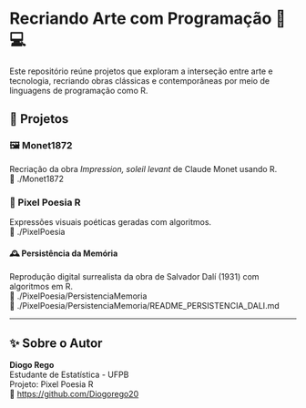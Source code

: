 # Recriando Arte com Programação 🎨💻

Este repositório reúne projetos que exploram a interseção entre arte e 
tecnologia, recriando obras clássicas e contemporâneas por meio de 
linguagens de programação como R.

## 📁 Projetos

### 🖼️ Monet1872
Recriação da obra *Impression, soleil levant* de Claude Monet usando R.  
📂 ./Monet1872

### 🌌 Pixel Poesia R
Expressões visuais poéticas geradas com algoritmos.  
📂 ./PixelPoesia

#### 🕰️ Persistência da Memória
Reprodução digital surrealista da obra de Salvador Dalí (1931) com 
algoritmos em R.  
📂 ./PixelPoesia/PersistenciaMemoria  
📄 ./PixelPoesia/PersistenciaMemoria/README_PERSISTENCIA_DALI.md

---

## ✨ Sobre o Autor

**Diogo Rego**  
Estudante de Estatística - UFPB  
Projeto: Pixel Poesia R  
🔗 https://github.com/Diogorego20

